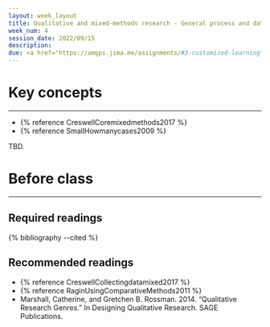 ```yaml
---
layout: week_layout
title: Qualitative and mixed-methods research - General process and data collection (TBD)
week_num: 4
session_date: 2022/09/15
description:
due: <a href="https://amgps.jima.me/assignments/#3-customized-learning">Learning plan proposal (draft; n.g.); Standard Test (Quant.)</a>
---
```


# Key concepts
---
- {% reference CreswellCoremixedmethods2017 %}
- {% reference SmallHowmanycases2009 %}

TBD.

# Before class
---

## Required readings
{% bibliography --cited %}

## Recommended readings
- {% reference CreswellCollectingdatamixed2017 %}
- {% reference RaginUsingComparativeMethods2011 %}
- Marshall, Catherine, and Gretchen B. Rossman. 2014. “Qualitative Research Genres.” In Designing Qualitative Research. SAGE Publications.

<!-- 
- Marshall, Catherine, and Gretchen B. Rossman. 2014. “The How of the Study: Building the Research Design.” In Designing Qualitative Research. SAGE Publications.
- Marshall, Catherine, and Gretchen B. Rossman. 2014. “Managing, Analyzing, and Interpreting Data.” In Designing Qualitative Research. SAGE Publications. -->